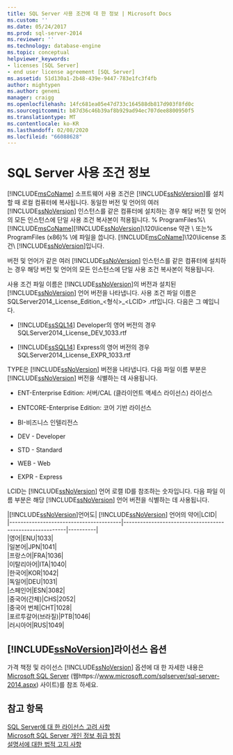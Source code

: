 ```yaml
---
title: SQL Server 사용 조건에 대 한 정보 | Microsoft Docs
ms.custom: ''
ms.date: 05/24/2017
ms.prod: sql-server-2014
ms.reviewer: ''
ms.technology: database-engine
ms.topic: conceptual
helpviewer_keywords:
- licenses [SQL Server]
- end user license agreement [SQL Server]
ms.assetid: 51d130a1-2b48-439e-9447-783e1fc3f4fb
author: mightypen
ms.author: genemi
manager: craigg
ms.openlocfilehash: 14fc681ea05e47d733c164588db817d903f8fd0c
ms.sourcegitcommit: b87d36c46b39af8b929ad94ec707dee8800950f5
ms.translationtype: MT
ms.contentlocale: ko-KR
ms.lasthandoff: 02/08/2020
ms.locfileid: "66088628"
---
```

# <a name="about-the-sql-server-license-terms"></a>SQL Server 사용 조건 정보
  
  [!INCLUDE[msCoName](../includes/msconame-md.md)] 소프트웨어 사용 조건은 [!INCLUDE[ssNoVersion](../includes/ssnoversion-md.md)]를 설치할 때 로컬 컴퓨터에 복사됩니다. 동일한 버전 및 언어의 여러 [!INCLUDE[ssNoVersion](../includes/ssnoversion-md.md)] 인스턴스를 같은 컴퓨터에 설치하는 경우 해당 버전 및 언어의 모든 인스턴스에 단일 사용 조건 복사본이 적용됩니다. % ProgramFiles%\\[!INCLUDE[msCoName](../includes/msconame-md.md)][!INCLUDE[ssNoVersion](../includes/ssnoversion-md.md)]\120\license 약관 \ 또는% ProgramFiles (x86)% \에 파일을 씁니다. [!INCLUDE[msCoName](../includes/msconame-md.md)]\120\license 조건\\ [!INCLUDE[ssNoVersion](../includes/ssnoversion-md.md)]입니다.  
  
 버전 및 언어가 같은 여러 [!INCLUDE[ssNoVersion](../includes/ssnoversion-md.md)] 인스턴스를 같은 컴퓨터에 설치하는 경우 해당 버전 및 언어의 모든 인스턴스에 단일 사용 조건 복사본이 적용됩니다.  
  
 사용 조건 파일 이름은 [!INCLUDE[ssNoVersion](../includes/ssnoversion-md.md)]의 버전과 설치된 [!INCLUDE[ssNoVersion](../includes/ssnoversion-md.md)] 언어 버전을 나타냅니다. 사용 조건 파일 이름은 SQLServer2014_License_Edition_\<형식>_\<LCID> .rtf입니다. 다음은 그 예입니다.  
  
-   
  [!INCLUDE[ssSQL14](../includes/sssql14-md.md)] Developer의 영어 버전의 경우 SQLServer2014_License_DEV_1033.rtf  
  
-   
  [!INCLUDE[ssSQL14](../includes/sssql14-md.md)] Express의 영어 버전의 경우 SQLServer2014_License_EXPR_1033.rtf  
  
 TYPE은 [!INCLUDE[ssNoVersion](../includes/ssnoversion-md.md)] 버전을 나타냅니다. 다음 파일 이름 부분은 [!INCLUDE[ssNoVersion](../includes/ssnoversion-md.md)] 버전을 식별하는 데 사용됩니다.  
  
-   ENT-Enterprise Edition: 서버/CAL (클라이언트 액세스 라이선스) 라이선스  
  
-   ENTCORE-Enterprise Edition: 코어 기반 라이선스  
  
-   BI-비즈니스 인텔리전스  
  
-   DEV - Developer  
  
-   STD - Standard  
  
-   WEB - Web  
  
-   EXPR - Express  
  
 LCID는 [!INCLUDE[ssNoVersion](../includes/ssnoversion-md.md)] 언어 로캘 ID를 참조하는 숫자입니다.  다음 파일 이름 부분은 해당 [!INCLUDE[ssNoVersion](../includes/ssnoversion-md.md)] 언어 버전을 식별하는 데 사용됩니다.  
  
|[!INCLUDE[ssNoVersion](../includes/ssnoversion-md.md)]언어도|
  [!INCLUDE[ssNoVersion](../includes/ssnoversion-md.md)] 언어의 약어|LCID|  
|----------------------------------------|---------------------------------------------------------|----------|  
|영어|ENU|1033|  
|일본어|JPN|1041|  
|프랑스어|FRA|1036|  
|이탈리아어|ITA|1040|  
|한국어|KOR|1042|  
|독일어|DEU|1031|  
|스페인어|ESN|3082|  
|중국어(간체)|CHS|2052|  
|중국어 번체|CHT|1028|  
|포르투갈어(브라질)|PTB|1046|  
|러시아어|RUS|1049|  
  
## <a name="includessnoversionincludesssnoversion-mdmd-licensing-options"></a>[!INCLUDE[ssNoVersion](../includes/ssnoversion-md.md)]라이선스 옵션  
 가격 책정 및 라이선스 [!INCLUDE[ssNoVersion](../includes/ssnoversion-md.md)] 옵션에 대 한 자세한 내용은 [Microsoft SQL Server](https://www.microsoft.com/sqlserver/sql-server-2014.aspx) (웹https://www.microsoft.com/sqlserver/sql-server-2014.aspx) 사이트)를 참조 하세요.  
  
## <a name="see-also"></a>참고 항목  
 [SQL Server에 대 한 라이선스 고려 사항](../../2014/sql-server/install/licensing-considerations-for-sql-server.md)   
 [Microsoft SQL Server 개인 정보 취급 방침](../../2014/getting-started/microsoft-sql-server-privacy-statement.md)   
 [설명서에 대한 법적 고지 사항](../../2014/getting-started/legal-notice-for-documentation.md)  
  
  
